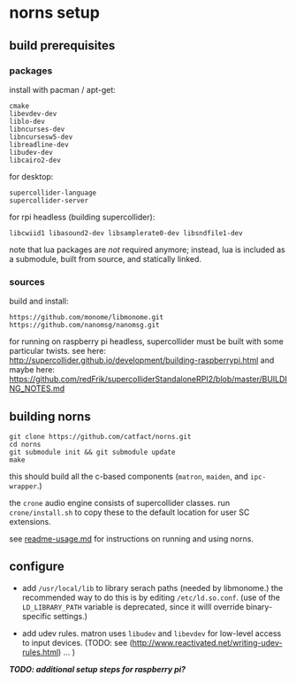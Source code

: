 # norns setup

## build prerequisites

### packages

install with pacman / apt-get:

```
cmake
libevdev-dev
liblo-dev
libncurses-dev
libncursesw5-dev
libreadline-dev
libudev-dev
libcairo2-dev
```

for desktop: 
```
supercollider-language
supercollider-server
```

for rpi headless (building supercollider): 
```
libcwiid1 libasound2-dev libsamplerate0-dev libsndfile1-dev
```

note that lua packages are *not* required anymore; instead, lua is included as a submodule, built from source, and statically linked.

### sources

build and install:

```
https://github.com/monome/libmonome.git
https://github.com/nanomsg/nanomsg.git
```

for running on raspberry pi headless, supercollider must be built with some particular twists. 
see here:
http://supercollider.github.io/development/building-raspberrypi.html
and maybe here:
https://github.com/redFrik/supercolliderStandaloneRPI2/blob/master/BUILDING_NOTES.md


## building norns

```
git clone https://github.com/catfact/norns.git
cd norns
git submodule init && git submodule update
make
```

this should build all the c-based components (`matron`, `maiden`, and `ipc-wrapper`.)

the `crone` audio engine consists of supercollider classes. run `crone/install.sh` to copy these to the default location for user SC extensions. 

see  [readme-usage.md](readme-usage.md) for instructions on running and using norns.

## configure

- add `/usr/local/lib` to library serach paths (needed by libmonome.)
the recommended way to do this is by editing `/etc/ld.so.conf`. (use of the `LD_LIBRARY_PATH` variable is deprecated, since it willl override binary-specific settings.)

- add udev rules. matron uses `libudev` and `libevdev` for low-level access to input devices. (TODO: see (http://www.reactivated.net/writing-udev-rules.html) ... )

_**TODO: additional setup steps for raspberry pi?**_
